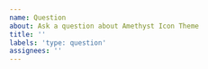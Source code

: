 ```yaml
---
name: Question
about: Ask a question about Amethyst Icon Theme
title: ''
labels: 'type: question'
assignees: ''
---
```


<!-- Please search existing issues to avoid creating duplicates. -->
